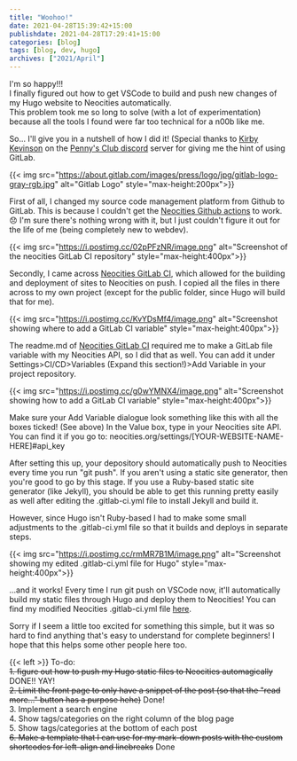 ```yaml
---
title: "Woohoo!"
date: 2021-04-28T15:39:42+15:00
publishdate: 2021-04-28T17:29:41+15:00
categories: [blog]
tags: [blog, dev, hugo]
archives: ["2021/April"]
---
```


I'm so happy!!!  
I finally figured out how to get VSCode to build and push new changes of my Hugo website to Neocities automatically.  
This problem took me so long to solve (with a lot of experimentation) because all the tools I found were far too technical for a n00b like me.  


So... I'll give you in a nutshell of how I did it! (Special thanks to [Kirby Kevinson](https://neocities.org/site/kirbykevinson) on the [Penny's Club discord](https://discord.com/invite/eSBb68a) server for giving me the hint of using GitLab.


{{< img src="https://about.gitlab.com/images/press/logo/jpg/gitlab-logo-gray-rgb.jpg" alt="Gitlab Logo" style="max-height:200px">}} 

<!--more-->

First of all, I changed my source code management platform from Github to GitLab. This is because I couldn't get the <a href="https://github.com/marketplace/actions/deploy-to-neocities">Neocities Github actions</a> to work. :disappointed: I'm sure there's nothing wrong with it, but I just couldn't figure it out for the life of me (being completely new to webdev).  


{{< img src="https://i.postimg.cc/02pPFzNR/image.png" alt="Screenshot of the neocities GitLab CI repository" style="max-height:400px">}} 


Secondly, I came across <a href="https://gitlab.com/pages/neocities">Neocities GitLab CI</a>, which allowed for the building and deployment of sites to Neocities on push. I copied all the files in there across to my own project (except for the public folder, since Hugo will build that for me).

{{< img src="https://i.postimg.cc/KvYDsMf4/image.png" alt="Screenshot showing where to add a GitLab CI variable" style="max-height:400px">}}

The readme.md of <a href="https://gitlab.com/pages/neocities">Neocities GitLab CI</a> required me to make a GitLab file variable with my Neocities API, so I did that as well. You can add it under Settings>CI/CD>Variables (Expand this section!)>Add Variable in your project repository.  

{{< img src="https://i.postimg.cc/g0wYMNX4/image.png" alt="Screenshot showing how to add a GitLab CI variable" style="max-height:400px">}} 

Make sure your Add Variable dialogue look something like this with all the boxes ticked! (See above) In the Value box, type in your Neocities site API. You can find it if you go to: neocities.org/settings/[YOUR-WEBSITE-NAME-HERE]#api_key

After setting this up, your depository should automatically push to Neocities every time you run "git push". If you aren't using a static site generator, then you're good to go by this stage. If you use a Ruby-based static site generator (like Jekyll), you should be able to get this running pretty easily as well after editing the .gitlab-ci.yml file to install Jekyll and build it.  

However, since Hugo isn't Ruby-based I had to make some small adjustments to the .gitlab-ci.yml file so that it builds and deploys in separate steps.  

{{< img src="https://i.postimg.cc/rmMR7B1M/image.png" alt="Screenshot showing my edited .gitlab-ci.yml file for Hugo" style="max-height:400px">}} 

...and it works! Every time I run git push on VSCode now, it'll automatically build my static files through Hugo and deploy them to Neocities! 
You can find my modified Neocities .gitlab-ci.yml file [here](https://pastebin.com/mvb1jUej).  

Sorry if I seem a little too excited for something this simple, but it was so hard to find anything that's easy to understand for complete beginners! I hope that this helps some other people here too.

{{< left >}}
To-do: <br>
<strike>1. figure out how to push my Hugo static files to Neocities automagically</strike> DONE!! YAY!<br>
<strike>2. Limit the front page to only have a snippet of the post (so that the "read more..." button has a purpose hehe)</strike> Done!<br>
3. Implement a search engine <br>
4. Show tags/categories on the right column of the blog page <br>
5. Show tags/categories at the bottom of each post <br>
<strike>6. Make a template that I can use for my mark-down posts with the custom shortcodes for left-align and linebreaks</strike> Done <br>

<!-- Image shortcodes
{{< img src="url" alt="alt-text" >}} For inserting images
{{< left >}} - For left-aligning
{{< br >}} - For new lines -->

